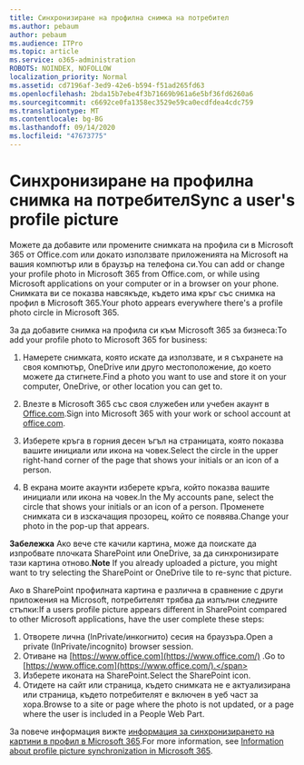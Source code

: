 ```yaml
---
title: Синхронизиране на профилна снимка на потребител
ms.author: pebaum
author: pebaum
ms.audience: ITPro
ms.topic: article
ms.service: o365-administration
ROBOTS: NOINDEX, NOFOLLOW
localization_priority: Normal
ms.assetid: cd7196af-3ed9-42e6-b594-f51ad265fd63
ms.openlocfilehash: 2bda15b7ebe4f3b71669b961a6e5bf36fd6260a6
ms.sourcegitcommit: c6692ce0fa1358ec3529e59ca0ecdfdea4cdc759
ms.translationtype: MT
ms.contentlocale: bg-BG
ms.lasthandoff: 09/14/2020
ms.locfileid: "47673775"
---
```

# <a name="sync-a-users-profile-picture"></a><span data-ttu-id="cea41-102">Синхронизиране на профилна снимка на потребител</span><span class="sxs-lookup"><span data-stu-id="cea41-102">Sync a user's profile picture</span></span>

<span data-ttu-id="cea41-103">Можете да добавите или промените снимката на профила си в Microsoft 365 от Office.com или докато използвате приложенията на Microsoft на вашия компютър или в браузър на телефона си.</span><span class="sxs-lookup"><span data-stu-id="cea41-103">You can add or change your profile photo in Microsoft 365 from Office.com, or while using Microsoft applications on your computer or in a browser on your phone.</span></span> <span data-ttu-id="cea41-104">Снимката ви се показва навсякъде, където има кръг със снимка на профил в Microsoft 365.</span><span class="sxs-lookup"><span data-stu-id="cea41-104">Your photo appears everywhere there's a profile photo circle in Microsoft 365.</span></span>

<span data-ttu-id="cea41-105">За да добавите снимка на профила си към Microsoft 365 за бизнеса:</span><span class="sxs-lookup"><span data-stu-id="cea41-105">To add your profile photo to Microsoft 365 for business:</span></span>

1. <span data-ttu-id="cea41-106">Намерете снимката, която искате да използвате, и я съхранете на своя компютър, OneDrive или друго местоположение, до което можете да стигнете.</span><span class="sxs-lookup"><span data-stu-id="cea41-106">Find a photo you want to use and store it on your computer, OneDrive, or other location you can get to.</span></span>

2. <span data-ttu-id="cea41-107">Влезте в Microsoft 365 със своя служебен или учебен акаунт в [Office.com](https://www.office.com).</span><span class="sxs-lookup"><span data-stu-id="cea41-107">Sign into Microsoft 365 with your work or school account at [office.com](https://www.office.com).</span></span>

3. <span data-ttu-id="cea41-108">Изберете кръга в горния десен ъгъл на страницата, която показва вашите инициали или икона на човек.</span><span class="sxs-lookup"><span data-stu-id="cea41-108">Select the circle in the upper right-hand corner of the page that shows your initials or an icon of a person.</span></span>

4. <span data-ttu-id="cea41-109">В екрана моите акаунти изберете кръга, който показва вашите инициали или икона на човек.</span><span class="sxs-lookup"><span data-stu-id="cea41-109">In the My accounts pane, select the circle that shows your initials or an icon of a person.</span></span> <span data-ttu-id="cea41-110">Променете снимката си в изскачащия прозорец, който се появява.</span><span class="sxs-lookup"><span data-stu-id="cea41-110">Change your photo in the pop-up that appears.</span></span>

<span data-ttu-id="cea41-111">**Забележка** Ако вече сте качили картина, може да поискате да изпробвате плочката SharePoint или OneDrive, за да синхронизирате тази картина отново.</span><span class="sxs-lookup"><span data-stu-id="cea41-111">**Note** If you already uploaded a picture, you might want to try selecting the SharePoint or OneDrive tile to re-sync that picture.</span></span>

<span data-ttu-id="cea41-112">Ако в SharePoint профилната картина е различна в сравнение с други приложения на Microsoft, потребителят трябва да изпълни следните стъпки:</span><span class="sxs-lookup"><span data-stu-id="cea41-112">If a users profile picture appears different in SharePoint compared to other Microsoft applications, have the user complete these steps:</span></span>

1. <span data-ttu-id="cea41-113">Отворете лична (InPrivate/инкогнито) сесия на браузъра.</span><span class="sxs-lookup"><span data-stu-id="cea41-113">Open a private (InPrivate/incognito) browser session.</span></span>
2. <span data-ttu-id="cea41-114">Отиване на [https://www.office.com](https://www.office.com/) .</span><span class="sxs-lookup"><span data-stu-id="cea41-114">Go to [https://www.office.com](https://www.office.com/).</span></span>
3. <span data-ttu-id="cea41-115">Изберете иконата на SharePoint.</span><span class="sxs-lookup"><span data-stu-id="cea41-115">Select the SharePoint icon.</span></span>
4. <span data-ttu-id="cea41-116">Отидете на сайт или страница, където снимката не е актуализирана или страница, където потребителят е включен в уеб част за хора.</span><span class="sxs-lookup"><span data-stu-id="cea41-116">Browse to a site or page where the photo is not updated, or a page where the user is included in a People Web Part.</span></span>

<span data-ttu-id="cea41-117">За повече информация вижте [информация за синхронизирането на картини в профил в Microsoft 365](https://support.office.com/article/information-about-profile-picture-synchronization-in-office-365-20594d76-d054-4af4-a660-401133e3d48a).</span><span class="sxs-lookup"><span data-stu-id="cea41-117">For more information, see [Information about profile picture synchronization in Microsoft 365](https://support.office.com/article/information-about-profile-picture-synchronization-in-office-365-20594d76-d054-4af4-a660-401133e3d48a).</span></span>

